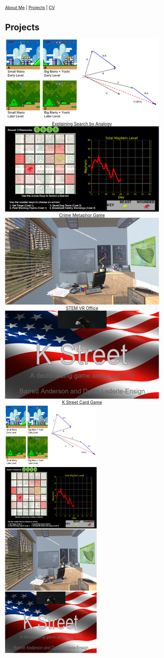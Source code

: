 [About Me](bio.html) | [Projects](projects.html) | [CV](CV.html) 

# Projects


  <div class="slider-for">
  
   <div style="text-align: center">
  
   <a href="Analogy.html">
    <img src="Analogy.png" alt="Search by Analogy" >
    Explaining Search by Analogy
   </a>
  
  </div>
  
  <div style="text-align: center">
  
  <a href="CMG.html">
    <img src="crimegame.png" alt="Crime Metaphor Game" >
    Crime Metaphor Game
  </a>
  
  </div>
  
  <div style="text-align: center">
  
  <a href="STEM_VR.html">
    <img src="STEM_VR.png" alt="STEM VR" >
    STEM VR Office
  </a>
  
  </div>
  
  <div style="text-align: center">
  
  <a href="K_Street.html">
   <img src="kstreet4.png" alt="K Street Card Game" >
    K Street Card Game
  </a>
  
  </div>
  
  </div>

 <div class="slider-nav">
  
   <div>
  
   <a href="Analogy.html">
    <img src="Analogy.png" alt="Search by Analogy" width="300" height="200">
   </a>
  
  </div>
  
  <div>
  
  <a href="CMG.html">
    <img src="crimegame.png" alt="Crime Metaphor Game" width="300" height="200">
  </a>
  
  </div>
  
  <div>
  
  <a href="STEM_VR.html">
    <img src="STEM_VR.png" alt="STEM VR" width="300" height="200">
  </a>
  
  </div>
  
  <div>
  
  <a href="K_Street.html">
   <img src="kstreet4.png" alt="K Street Card Game" width="300" height="200">
  </a>
  
  </div>
  
  </div>

